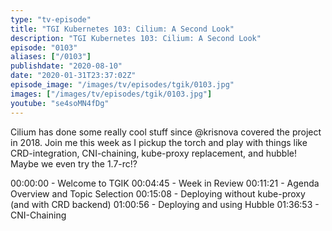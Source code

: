 ```yaml
---
type: "tv-episode"
title: "TGI Kubernetes 103: Cilium: A Second Look"
description: "TGI Kubernetes 103: Cilium: A Second Look"
episode: "0103"
aliases: ["/0103"]
publishdate: "2020-08-10"
date: "2020-01-31T23:37:02Z"
episode_image: "/images/tv/episodes/tgik/0103.jpg"
images: ["/images/tv/episodes/tgik/0103.jpg"]
youtube: "se4soMN4fDg"
---
```


Cilium has done some really cool stuff since @krisnova covered the project in 2018. Join me this week as I pickup the torch and play with things like CRD-integration, CNI-chaining, kube-proxy replacement, and hubble!  Maybe we even try the 1.7-rc!?

00:00:00 - Welcome to TGIK 
00:04:45 - Week in Review 
00:11:21 - Agenda Overview and Topic Selection
00:15:08 - Deploying without kube-proxy (and with CRD backend)
01:00:56 - Deploying and using Hubble
01:36:53 - CNI-Chaining

